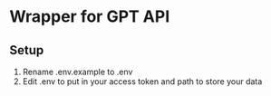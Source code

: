 # Wrapper for GPT API

## Setup

1) Rename .env.example to .env
2) Edit .env to put in your access token and path to store your data
